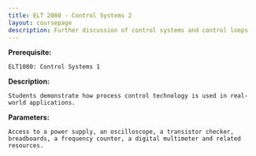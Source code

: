 ```yaml
---
title: ELT 2080 - Control Systems 2
layout: coursepage
description: Further discussion of control systems and control loops
---
```

    
**Prerequisite:**

    ELT1080: Control Systems 1

**Description:**

    Students demonstrate how process control technology is used in real-world applications.

**Parameters:**

    Access to a power supply, an oscilloscope, a transistor checker, breadboards, a frequency counter, a digital multimeter and related resources.
